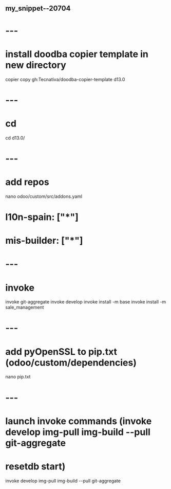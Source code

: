 ## my_snippet--20704


# ---
# install doodba copier template in new directory
copier copy gh:Tecnativa/doodba-copier-template d13.0


# ---
# cd
cd d13.0/


# ---
# add repos
nano odoo/custom/src/addons.yaml

# l10n-spain: ["*"]
# mis-builder: ["*"]


# ---
# invoke
invoke git-aggregate
invoke develop
invoke install -m base
invoke install -m sale_management


# ---
# add pyOpenSSL to pip.txt (odoo/custom/dependencies)
nano pip.txt


# ---
# launch invoke commands (invoke develop img-pull img-build --pull git-aggregate
# resetdb start)
invoke develop img-pull img-build --pull git-aggregate
